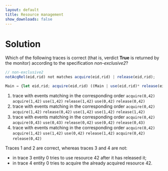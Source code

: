 ```yaml
---
layout: default
title: Resource management
show_downloads: false
---
```

# Solution

Which of the following traces is correct (that is, verdict **True** is returned by the monitor) according to the specification *non-exclusive2*?

```js
// non-exclusive2
notAcqRel(eid,rid) not matches acquire(eid,rid) | release(eid,rid);

Main = {let eid,rid; acquire(eid,rid) ((Main | use(eid,rid)* release(eid,rid)) /\ notAcqRel(eid,rid)* release(eid,rid) all)}?;
```

1. trace with events matching in the corresponding order   `acquire(0,42)` `acquire(1,42)` `use(1,42)` `release(1,42)` `use(0,42)` `release(0,42)` 
2. trace with events matching in the corresponding order   `acquire(0,42)` `acquire(1,42)` `release(0,42)` `use(1,42)` `use(1,42)` `release(1,42)` 
3. trace with events matching in the corresponding order   `acquire(0,42)` `acquire(0,43)` `use(0,43)` `release(0,42)` `use(0,42)` `release(0,43)` 
4. trace with events matching in the corresponding order   `acquire(0,42)` `acquire(1,42)` `use(1,42)` `use(0,42)`  `release(1,42)` `acquire(0,42)` `release(0,42)`  

Traces 1 and 2 are correct, whereas traces 3 and 4 are not:
* in trace 3 entity 0 tries to use resource 42 after it has released it;
* in trace 4 entity 0 tries to acquire the already acquired resource 42. 
